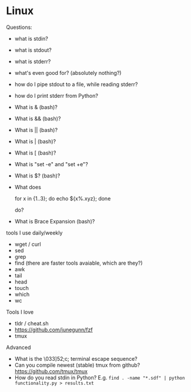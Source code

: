 # Linux 

Questions:

- what is stdin?
- what is stdout?
- what is stderr?
- what's even good for? (absolutely nothing?)
- how do I pipe stdout to a file, while reading stderr?
- how do I print stderr from Python?
- What is & (bash)?
- What is && (bash)?
- What is || (bash)?
- What is | (bash)?
- What is [ (bash)?
- What is "set -e" and "set +e"?
- What is $? (bash)?
- What does 

    for x in {1..3}; do echo ${x%.xyz}; done
  
  do?
- What is Brace Expansion (bash)?



tools I use daily/weekly

- wget / curl
- sed
- grep
- find (there are faster tools avaiable, which are they?)
- awk
- tail
- head
- touch
- which
- wc 


Tools I love

- tldr / cheat.sh
- https://github.com/junegunn/fzf
- tmux


Advanced
- What is the \033]52;c; terminal escape sequence?
- Can you compile newest (stable) tmux from github? https://github.com/tmux/tmux
- How do you read stdin in Python? E.g. `find . -name "*.sdf" | python functionality.py > results.txt`
